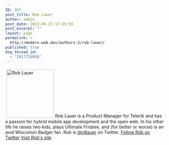 ```yaml
---
ID: 397
post_title: Rob Lauer
author: admin
post_date: 2013-05-23 17:55:59
post_excerpt: ""
layout: page
permalink: >
  http://modern-web.dev/authors-2/rob-lauer/
published: true
dsq_thread_id:
  - "2817724058"
---
```

[<img class="size-full wp-image-398 alignleft" style="margin: 4px;" alt="Rob Lauer" src="http://flippinawesome.org/wp-content/uploads/2013/05/rob-lauer.jpg" width="150" height="153" />][1]Rob Lauer is a Product Manager for Telerik and has a passion for hybrid mobile app development and the open web. In his other life he raises two kids, plays Ultimate Frisbee, and (for better or worse) is an avid Wisconsin Badger fan. Rob is <a href="http://twitter.com/rdlauer" target="_blank">@rdlauer</a> on Twitter. <a href="http://twitter.com/rdlauer" target="_blank">Follow Rob on Twitter</a> <a href="http://roblauer.me/" target="_blank">Visit Rob's site</a>

 [1]: http://flippinawesome.org/wp-content/uploads/2013/05/rob-lauer.jpg